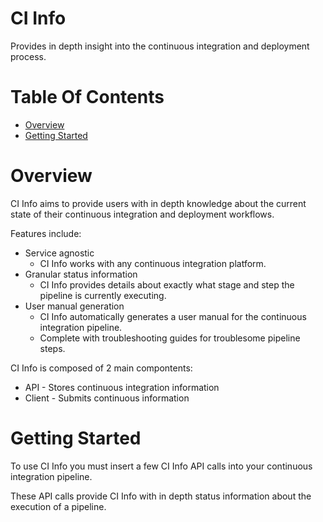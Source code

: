 # CI Info
Provides in depth insight into the continuous integration and deployment 
process.  

# Table Of Contents
- [Overview](#overview)
- [Getting Started](#getting-started)

# Overview
CI Info aims to provide users with in depth knowledge about the current state 
of their continuous integration and deployment workflows.  

Features include:

- Service agnostic
	- CI Info works with any continuous integration platform.
- Granular status information
	- CI Info provides details about exactly what stage and step the 
	  pipeline is currently executing.
- User manual generation
	- CI Info automatically generates a user manual for the continuous 
	  integration pipeline.
	- Complete with troubleshooting guides for troublesome pipeline steps.

CI Info is composed of 2 main compontents:

- API - Stores continuous integration information
- Client - Submits continuous information

# Getting Started
To use CI Info you must insert a few CI Info API calls into your continuous 
integration pipeline.  

These API calls provide CI Info with in depth status information about the 
execution of a pipeline. 

